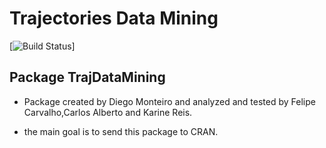 # Trajectories Data Mining

[![Build Status](https://travis-ci.org/OldLipe/TrajDataMining)]

## Package TrajDataMining

- Package created by Diego Monteiro and analyzed and tested by Felipe Carvalho,Carlos Alberto and Karine Reis.

- the main goal is to send this package to CRAN.



